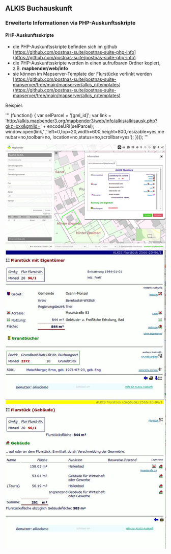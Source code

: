 ## ALKIS Buchauskunft

### Erweiterte Informationen via PHP-Auskunftsskripte

#### PHP-Auskunftsskripte
- die PHP-Auskunftsskripte befinden sich im github [https://github.com/postnas-suite/postnas-suite-php-info](https://github.com/postnas-suite/postnas-suite-php-info)
- die PHP-Auskunftsskripte werden in einen aufrufbaren Ordner kopiert, z.B. **mapbender/web/info**
- sie können im Mapserver-Template der Flurstücke verlinkt werden [https://github.com/postnas-suite/postnas-suite-mapserver/tree/main/mapserver/alkis_n/templates](https://github.com/postnas-suite/postnas-suite-mapserver/tree/main/mapserver/alkis_n/templates)

Beispiel:

'''
(function() {
	var selParcel = '[gml_id]';
	var link = 'http://alkis.mapbender3.org/mapbender3/web/info/alkis/alkisausk.php?gkz=xxx&gmlid=' 
        + encodeURI(selParcel);
	window.open(link,'','left=0,top=20,width=600,height=800,resizable=yes,menubar=no,toolbar=no,
        location=no,status=no,scrollbar=yes');
})();
'''   


![Suche und FeatureInfo im Mapbender](images/Mapbender_Integration_von_Auskunftsskripten.png)
![Buchauskunft: Flurstück mit Eigentümer](images/PHP_Auskunftsskript_Flurstueck_Eigentuermer.png)
![Buchauskunft: Flurstück mit Gebäude](images/PHP_Auskunftsskript_Flurstueck_Gebaeude.png)

